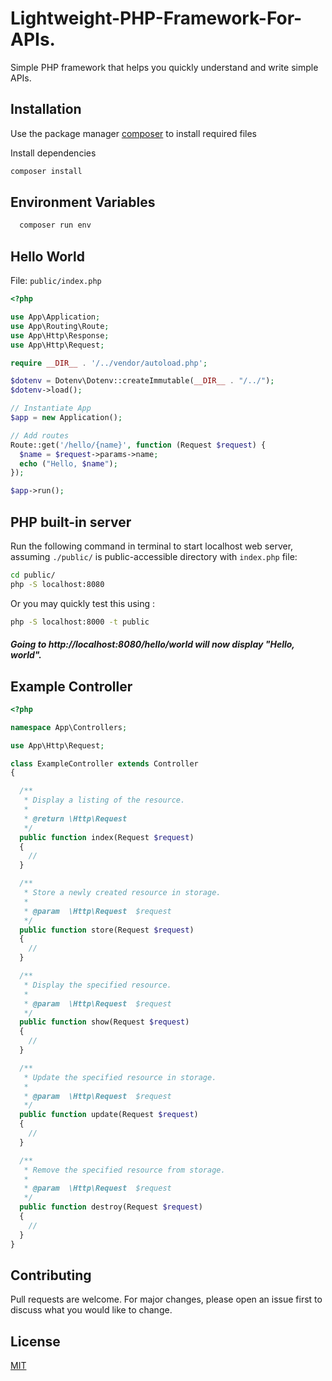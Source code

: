 # Lightweight-PHP-Framework-For-APIs.
Simple PHP framework that helps you quickly understand and write simple APIs.

## Installation

Use the package manager [composer](https://getcomposer.org/) to install required files

Install dependencies
```bash
composer install
```

## Environment Variables
```bash
  composer run env
```


## Hello World
File: `public/index.php`

```php
<?php

use App\Application;
use App\Routing\Route;
use App\Http\Response;
use App\Http\Request;

require __DIR__ . '/../vendor/autoload.php';

$dotenv = Dotenv\Dotenv::createImmutable(__DIR__ . "/../");
$dotenv->load();

// Instantiate App
$app = new Application();

// Add routes
Route::get('/hello/{name}', function (Request $request) {
  $name = $request->params->name;
  echo ("Hello, $name");
});

$app->run();

```

## PHP built-in server
Run the following command in terminal to start localhost web server, assuming `./public/` is public-accessible directory with `index.php` file:

```bash
cd public/
php -S localhost:8080
```
Or you may quickly test this using :
```bash
php -S localhost:8000 -t public
```
##### Going to http://localhost:8080/hello/world will now display "Hello, world".

Example Controller
-------
```php
<?php

namespace App\Controllers;

use App\Http\Request;

class ExampleController extends Controller
{

  /**
   * Display a listing of the resource.
   *
   * @return \Http\Request
   */
  public function index(Request $request)
  {
    //
  }

  /**
   * Store a newly created resource in storage.
   *
   * @param  \Http\Request  $request
   */
  public function store(Request $request)
  {
    //
  }

  /**
   * Display the specified resource.
   *
   * @param  \Http\Request  $request
   */
  public function show(Request $request)
  {
    //
  }

  /**
   * Update the specified resource in storage.
   *
   * @param  \Http\Request  $request
   */
  public function update(Request $request)
  {
    //
  }

  /**
   * Remove the specified resource from storage.
   *
   * @param  \Http\Request  $request
   */
  public function destroy(Request $request)
  {
    //
  }
}
```
## Contributing
Pull requests are welcome. For major changes, please open an issue first to discuss what you would like to change.

## License
[MIT](https://choosealicense.com/licenses/mit/)

